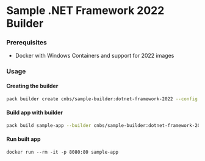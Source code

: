 # Sample .NET Framework 2022 Builder

### Prerequisites
* Docker with Windows Containers and support for 2022 images

### Usage

#### Creating the builder

```bash
pack builder create cnbs/sample-builder:dotnet-framework-2022 --config builder.toml
```

#### Build app with builder

```bash
pack build sample-app --builder cnbs/sample-builder:dotnet-framework-2022 --trust-builder --path ../../apps/aspnet
```

#### Run built app
```
docker run --rm -it -p 8080:80 sample-app
```
